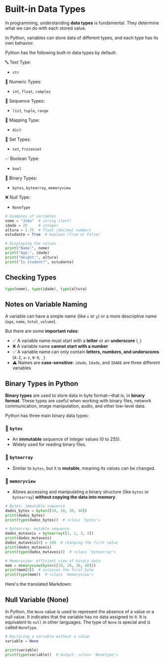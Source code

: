 # Built-in Data Types

In programming, understanding **data types** is fundamental. They determine what we can do with each stored value.

In Python, variables can store data of different types, and each type has its own behavior.

Python has the following built-in data types by default:

🔤 Text Type:

  - `str`

🔢 Numeric Types:

  - `int`, `float`, `complex`

🔁 Sequence Types:

  - `list`, `tuple`, `range`

🔐 Mapping Type:

  - `dict`

🔳 Set Types:

  - `set`, `frozenset`

✅ Boolean Type:

  - `bool`

🧬 Binary Types:

  - `bytes`, `bytearray`, `memoryview`

❌ Null Type:

  - `NoneType`

<!-- end list -->

```python
# Examples of variables
nome = "João"  # string (text)
idade = 25     # integer
altura = 1.75  # float (decimal number)
estudante = True  # boolean (True or False)

# Displaying the values
print("Name:", nome)
print("Age:", idade)
print("Height:", altura)
print("Is student?", estudante)
```

## Checking Types

```python
type(nome), type(idade), type(altura)
```

## Notes on Variable Naming

A variable can have a simple name (like `x` or `y`) or a more descriptive name (`age`, `name`, `total_volume`).

But there are some **important rules**:

  * ✅ A variable name must start with a **letter** or an **underscore** (`_`)
  * ❌ A variable name **cannot start with a number**
  * ✅ A variable name can only contain **letters, numbers, and underscores** (`A-Z`, `a-z`, `0-9`, `_`)
  * ⚠️ Names are **case-sensitive**: `idade`, `Idade`, and `IDADE` are three different variables

## Binary Types in Python

**Binary types** are used to store data in byte format—that is, in **binary format**. These types are useful when working with binary files, network communication, image manipulation, audio, and other low-level data.

Python has three main binary data types:

### 🔹 `bytes`

  * An **immutable** sequence of integer values (0 to 255).
  * Widely used for reading binary files.

### 🔹 `bytearray`

  * Similar to `bytes`, but it is **mutable**, meaning its values can be changed.

### 🔹 `memoryview`

  * Allows accessing and manipulating a binary structure (like `bytes` or `bytearray`) **without copying the data into memory**.


```python
# Bytes: immutable sequence
dados_bytes = bytes([10, 20, 30, 40])
print(dados_bytes)
print(type(dados_bytes))  # <class 'bytes'>

# Bytearray: mutable sequence
dados_mutaveis = bytearray([1, 2, 3, 4])
print(dados_mutaveis)
dados_mutaveis[0] = 100  # changing the first value
print(dados_mutaveis)
print(type(dados_mutaveis))  # <class 'bytearray'>

# Memoryview: efficient view of binary data
mem = memoryview(bytes([10, 20, 30, 40]))
print(mem[0])  # accesses the first byte
print(type(mem))  # <class 'memoryview'>
```
Here's the translated Markdown:

## Null Variable (None)

In Python, the `None` value is used to represent the absence of a value or a null value. It indicates that the variable has no data assigned to it. It is equivalent to `null` in other languages. The type of `None` is special and is called `NoneType`.

```python
# Declaring a variable without a value
variable = None
```

```python
print(variable)
print(type(variable))  # Output: <class 'NoneType'>
```